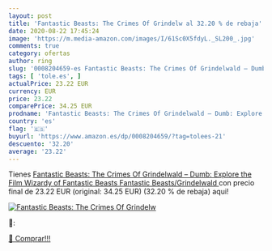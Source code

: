 ```yaml
---
layout: post
title: 'Fantastic Beasts: The Crimes Of Grindelw al 32.20 % de rebaja'
date: 2020-08-22 17:45:24
image: 'https://m.media-amazon.com/images/I/61Sc0X5fdyL._SL200_.jpg'
comments: true
category: ofertas
author: ring
slug: '0008204659-es Fantastic Beasts: The Crimes Of Grindelwald – Dumb:...'
tags: [ 'tole.es', ]
actualPrice: 23.22 EUR
currency: EUR
price: 23.22
comparePrice: 34.25 EUR
prodname: 'Fantastic Beasts: The Crimes Of Grindelwald – Dumb: Explore the Film Wizardy of Fantastic Beasts  Fantastic Beasts/Grindelwald '
country: 'es'
flag: '🇪🇸'
buyurl: 'https://www.amazon.es/dp/0008204659/?tag=tolees-21'
descuento: '32.20'
average: '23.22'
---
```


Tienes [Fantastic Beasts: The Crimes Of Grindelwald – Dumb: Explore the Film Wizardy of Fantastic Beasts  Fantastic Beasts/Grindelwald ](https://www.amazon.es/dp/0008204659/?tag=tolees-21) con precio final de  23.22 EUR (original: 34.25 EUR) (32.20 %  de rebaja) aqui!

[![Fantastic Beasts: The Crimes Of Grindelw](https://m.media-amazon.com/images/I/61Sc0X5fdyL._SL200_.jpg)](https://www.amazon.es/dp/0008204659/?tag=tolees-21)

🔎:


[🛒 Comprar!!!](https://www.amazon.es/dp/0008204659/?tag=tolees-21)
